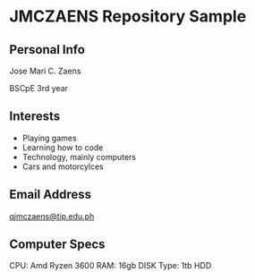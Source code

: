 # JMCZAENS Repository Sample
## Personal Info
Jose Mari C. Zaens

BSCpE 3rd year
## Interests
- Playing games
- Learning how to code
- Technology, mainly computers
- Cars and motorcylces
## Email Address
qjmczaens@tip.edu.ph
## Computer Specs
CPU: Amd Ryzen 3600
RAM: 16gb
DISK Type: 1tb HDD
